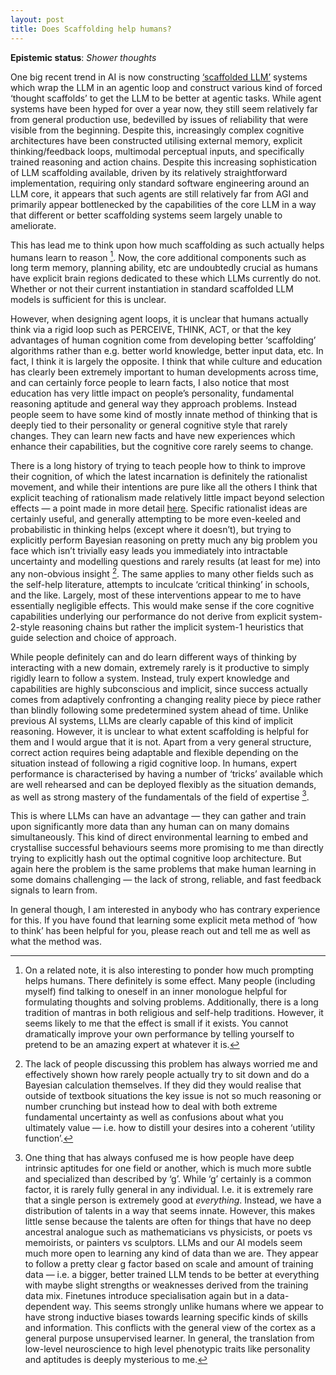 ```yaml
---
layout: post
title: Does Scaffolding help humans?
---
```

**Epistemic status**: *Shower thoughts*

One big recent trend in AI is now constructing [‘scaffolded LLM’](https://www.lesswrong.com/posts/43C3igfmMrE9Qoyfe/scaffolded-llms-as-natural-language-computers) systems which wrap the LLM in an agentic loop and construct various kind of forced ‘thought scaffolds’ to get the LLM to be better at agentic tasks. While agent systems have been hyped for over a year now, they still seem relatively far from general production use, bedevilled by issues of reliability that were visible from the beginning. Despite this, increasingly complex cognitive architectures have been constructed utilising external memory, explicit thinking/feedback loops, multimodal perceptual inputs, and specifically trained reasoning and action chains. Despite this increasing sophistication of LLM scaffolding available, driven by its relatively straightforward implementation, requiring only standard software engineering around an LLM core, it appears that such agents are still relatively far from AGI and primarily appear bottlenecked by the capabilities of the core LLM in a way that different or better scaffolding systems seem largely unable to ameliorate. 

This has lead me to think upon how much scaffolding as such actually helps humans learn to reason [^1]. Now, the core additional components such as long term memory, planning ability, etc are undoubtedly crucial as humans have explicit brain regions dedicated to these which LLMs currently do not. Whether or not their current instantiation in standard scaffolded LLM models is sufficient for this is unclear.

However, when designing agent loops, it is unclear that humans actually think via a rigid loop such as PERCEIVE, THINK, ACT, or that the key advantages of human cognition come from developing better ‘scaffolding’ algorithms rather than e.g. better world knowledge, better input data, etc. In fact, I think it is largely the opposite. I think that while culture and education has clearly been extremely important to human developments across time, and can certainly force people to learn facts, I also notice that most education has very little impact on people’s personality, fundamental reasoning aptitude and general way they approach problems. Instead people seem to have some kind of mostly innate method of thinking that is deeply tied to their personality or general cognitive style that rarely changes. They can learn new facts and have new experiences which enhance their capabilities, but the cognitive core rarely seems to change. 

There is a long history of trying to teach people how to think to improve their cognition, of which the latest incarnation is definitely the rationalist movement, and while their intentions are pure like all the others I think that explicit teaching of rationalism made relatively little impact beyond selection effects — a point made in more detail [here](https://www.applieddivinitystudies.com/2020/09/05/rationality-winning/). Specific rationalist ideas are certainly useful, and generally attempting to be more even-keeled and probabilistic in thinking helps (except where it doesn’t), but trying to explicitly perform Bayesian reasoning on pretty much any big problem you face which isn’t trivially easy leads you immediately into intractable uncertainty and modelling questions and rarely results (at least for me) into any non-obvious insight [^2]. The same applies to many other fields such as the self-help literature, attempts to inculcate ‘critical thinking’ in schools, and the like. Largely, most of these interventions appear to me to have essentially negligible effects. This would make sense if the core cognitive capabilities underlying our performance do not derive from explicit system-2-style reasoning chains but rather the implicit system-1 heuristics that guide selection and choice of approach.

While people definitely can and do learn different ways of thinking by interacting with a new domain, extremely rarely is it productive to simply rigidly learn to follow a system. Instead, truly expert knowledge and capabilities are highly subconscious and implicit, since success actually comes from adaptively confronting a changing reality piece by piece rather than blindly following some predetermined system ahead of time. Unlike previous AI systems, LLMs are clearly capable of this kind of implicit reasoning. However, it is unclear to what extent scaffolding is helpful for them and I would argue that it is not. Apart from a very general structure, correct action requires being adaptable and flexible depending on the situation instead of following a rigid cognitive loop. In humans, expert performance is characterised by having a number of ‘tricks’ available which are well rehearsed and can be deployed flexibly as the situation demands, as well as strong mastery of the fundamentals of the field of expertise [^3]. 

This is where LLMs can have an advantage — they can gather and train upon significantly more data than any human can on many domains simultaneously. This kind of direct environmental learning to embed and crystallise successful behaviours seems more promising to me than directly trying to explicitly hash out the optimal cognitive loop architecture. But again here the problem is the same problems that make human learning in some domains challenging — the lack of strong, reliable, and fast feedback signals to learn from. 

In general though, I am interested in anybody who has contrary experience for this. If you have found that learning some explicit meta method of ‘how to think’ has been helpful for you, please reach out and tell me as well as what the method was. 

[^1]: On a related note, it is also interesting to ponder how much prompting helps humans. There definitely is some effect. Many people (including myself) find talking to oneself in an inner monologue helpful for formulating thoughts and solving problems. Additionally, there is a long tradition of mantras in both religious and self-help traditions. However, it seems likely to me that the effect is small if it exists. You cannot dramatically improve your own performance by telling yourself to pretend to be an amazing expert at whatever it is. 

[^2]: The lack of people discussing this problem has always worried me and effectively shown how rarely people actually try to sit down and do a Bayesian calculation themselves. If they did they would realise that outside of textbook situations the key issue is not so much reasoning or number crunching but instead how to deal with both extreme fundamental uncertainty as well as confusions about what you ultimately value — i.e. how to distill your desires into a coherent ‘utility function’.

[^3]: One thing that has always confused me is how people have deep intrinsic aptitudes for one field or another, which is much more subtle and specialized than described by ‘g’. While ‘g’ certainly is a common factor, it is rarely fully general in any individual. I.e. it is extremely rare that a single person is extremely good at *everything*. Instead, we have a distribution of talents in a way that seems innate. However, this makes little sense because the talents are often for things that have no deep ancestral analogue such as mathematicians vs physicists, or poets vs memoirists, or painters vs sculptors. LLMs and our AI models seem much more open to learning any kind of data than we are. They appear to follow a pretty clear g factor based on scale and amount of training data — i.e. a bigger, better trained LLM tends to be better at everything with maybe slight strengths or weaknesses derived from the training data mix. Finetunes introduce specialisation again but in a data-dependent way. This seems strongly unlike humans where we appear to have strong inductive biases towards learning specific kinds of skills and information. This conflicts with the general view of the cortex as a general purpose unsupervised learner. In general, the translation from low-level neuroscience to high level phenotypic traits like personality and aptitudes is deeply mysterious to me. 
